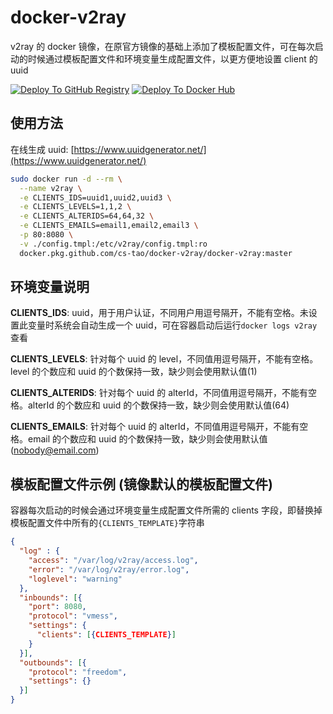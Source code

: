 # docker-v2ray

v2ray 的 docker 镜像，在原官方镜像的基础上添加了模板配置文件，可在每次启动的时候通过模板配置文件和环境变量生成配置文件，以更方便地设置 client 的 uuid

[![Deploy To GitHub Registry](https://github.com/CS-Tao/docker-v2ray/workflows/Deploy%20To%20GitHub%20Registry/badge.svg)](https://github.com/CS-Tao/docker-v2ray/packages/101776?version=master)
[![Deploy To Docker Hub](https://github.com/CS-Tao/docker-v2ray/workflows/Deploy%20To%20Docker%20Hub/badge.svg)](https://hub.docker.com/r/cstao/docker-v2ray)

## 使用方法

在线生成 uuid: [https://www.uuidgenerator.net/](https://www.uuidgenerator.net/)

```bash
sudo docker run -d --rm \
  --name v2ray \
  -e CLIENTS_IDS=uuid1,uuid2,uuid3 \
  -e CLIENTS_LEVELS=1,1,2 \
  -e CLIENTS_ALTERIDS=64,64,32 \
  -e CLIENTS_EMAILS=email1,email2,email3 \
  -p 80:8080 \
  -v ./config.tmpl:/etc/v2ray/config.tmpl:ro
  docker.pkg.github.com/cs-tao/docker-v2ray/docker-v2ray:master
```

## 环境变量说明

**CLIENTS_IDS**: uuid，用于用户认证，不同用户用逗号隔开，不能有空格。未设置此变量时系统会自动生成一个 uuid，可在容器启动后运行`docker logs v2ray`查看

**CLIENTS_LEVELS**: 针对每个 uuid 的 level，不同值用逗号隔开，不能有空格。level 的个数应和 uuid 的个数保持一致，缺少则会使用默认值(1)

**CLIENTS_ALTERIDS**: 针对每个 uuid 的 alterId，不同值用逗号隔开，不能有空格。alterId 的个数应和 uuid 的个数保持一致，缺少则会使用默认值(64)

**CLIENTS_EMAILS**: 针对每个 uuid 的 alterId，不同值用逗号隔开，不能有空格。email 的个数应和 uuid 的个数保持一致，缺少则会使用默认值(nobody@email.com)

## 模板配置文件示例 (镜像默认的模板配置文件)

容器每次启动的时候会通过环境变量生成配置文件所需的 clients 字段，即替换掉模板配置文件中所有的`{CLIENTS_TEMPLATE}`字符串

```json
{
  "log" : {
    "access": "/var/log/v2ray/access.log",
    "error": "/var/log/v2ray/error.log",
    "loglevel": "warning"
  },
  "inbounds": [{
    "port": 8080,
    "protocol": "vmess",
    "settings": {
      "clients": [{CLIENTS_TEMPLATE}]
    }
  }],
  "outbounds": [{
    "protocol": "freedom",
    "settings": {}
  }]
}
```
